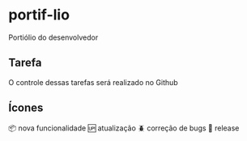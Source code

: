 # portif-lio
Portiólio do desenvolvedor
## Tarefa
O controle dessas tarefas será realizado no Github
## Ícones
:package: nova funcionalidade
:up: atualização
:beetle: correção de bugs
:checkered_flag: release
